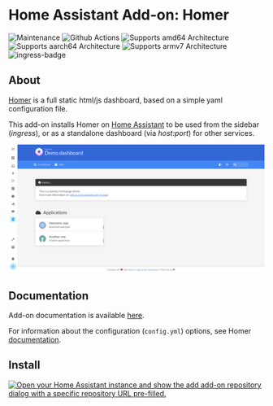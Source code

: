 # Home Assistant Add-on: Homer

![Maintenance](https://img.shields.io/maintenance/yes/2023.svg)
![Github Actions](https://github.com/Eskander/ha-addon-homer/actions/workflows/builder.yaml/badge.svg?branch=main)
![Supports amd64 Architecture](https://img.shields.io/badge/amd64-yes-green.svg)
![Supports aarch64 Architecture](https://img.shields.io/badge/aarch64-yes-green.svg)
![Supports armv7 Architecture](https://img.shields.io/badge/armv7-yes-green.svg)
![ingress-badge](https://img.shields.io/badge/-ingress-blueviolet.svg?logo=cliqz&logoColor=white)

## About

[Homer](https://github.com/bastienwirtz/homer) is a full static html/js dashboard, based on a simple yaml configuration file. 

This add-on installs Homer on [Home Assistant](https://www.home-assistant.io/addons/) to be used from the sidebar (*ingress*), or as a standalone dashboard (via *host:port*) for other services.

![screenshot](screenshot.png)

## Documentation

Add-on documentation is available [here](/homer/DOCS.md).

For information about the configuration (`config.yml`) options, see Homer [documentation](https://github.com/bastienwirtz/homer/blob/main/docs/configuration.md).

## Install

[![Open your Home Assistant instance and show the add add-on repository dialog with a specific repository URL pre-filled.](https://my.home-assistant.io/badges/supervisor_add_addon_repository.svg)](https://my.home-assistant.io/redirect/supervisor_add_addon_repository/?repository_url=https%3A%2F%2Fgithub.com%2FEskander%2Fha-addon-homer)
